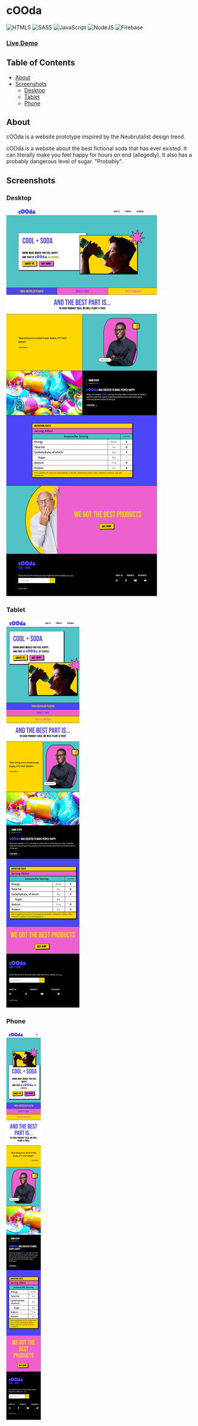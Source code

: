 # cOOda

![HTML5](https://img.shields.io/badge/html5-%23E34F26.svg?style=for-the-badge&logo=html5&logoColor=white)
![SASS](https://img.shields.io/badge/SASS-hotpink.svg?style=for-the-badge&logo=SASS&logoColor=white)
![JavaScript](https://img.shields.io/badge/javascript-%23323330.svg?style=for-the-badge&logo=javascript&logoColor=%23F7DF1E)
![NodeJS](https://img.shields.io/badge/node.js-6DA55F?style=for-the-badge&logo=node.js&logoColor=white)
![Firebase](https://img.shields.io/badge/Firebase-039BE5?style=for-the-badge&logo=Firebase&logoColor=white)

### [Live Demo](https://luhmeiy.github.io/cOOda-Neubrutalist-Website/)

## Table of Contents

- [About](#about)
- [Screenshots](#screenshots)
    - [Desktop](#desktop)
    - [Tablet](#tablet)
    - [Phone](#phone)

## About

cOOda is a website prototype inspired by the Neubrutalist design trend.

cOOda is a website about the best fictional soda that has ever existed. It can literally make you feel happy for hours on end (allegedly). It also has a probably dangerous level of sugar. "Probably".

## Screenshots

### Desktop
![desktop](./img/screenshots/desktop.png)

### Tablet
![tablet](./img/screenshots/tablet.png)

### Phone
![phone](./img/screenshots/phone.png)